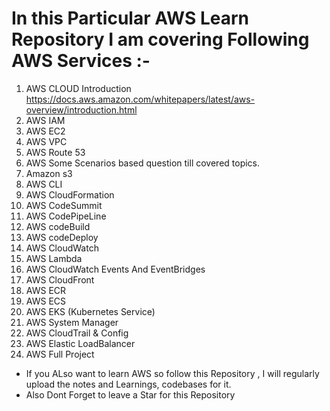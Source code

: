 # In this Particular AWS Learn Repository I am covering Following AWS Services :- 
1. AWS CLOUD Introduction https://docs.aws.amazon.com/whitepapers/latest/aws-overview/introduction.html
2. AWS IAM
3. AWS EC2
4. AWS VPC
5. AWS Route 53
6. AWS Some Scenarios based question till covered topics.
7. Amazon s3
8. AWS CLI
9. AWS CloudFormation
10. AWS CodeSummit
11. AWS CodePipeLine
12. AWS codeBuild
13. AWS codeDeploy
14. AWS CloudWatch
15. AWS Lambda
16. AWS CloudWatch Events And EventBridges
17. AWS CloudFront
18. AWS ECR
19. AWS ECS
20. AWS EKS (Kubernetes Service)
21. AWS System Manager
22. AWS CloudTrail & Config
23. AWS Elastic LoadBalancer
24. AWS Full Project

- If you ALso want to learn AWS so follow this Repository , I will regularly upload the notes and Learnings, codebases for it.
- Also Dont Forget to leave a Star for this Repository
